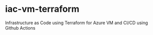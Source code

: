 # iac-vm-terraform
Infrastructure as Code using Terraform for Azure VM and CI/CD using Github Actions

